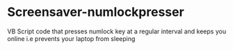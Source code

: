 # Screensaver-numlockpresser
VB Script code that presses numlock key at a regular interval and keeps you online i.e prevents your laptop from sleeping
